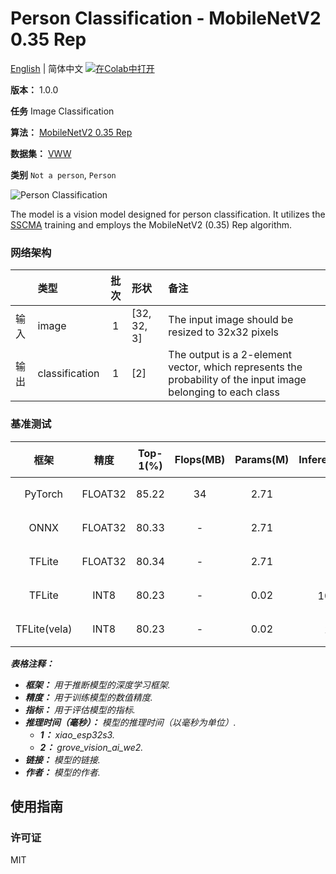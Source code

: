 # Person Classification - MobileNetV2 0.35 Rep

[English](../en/Person_Classification_MobileNetV2_0.35_Rep_32.md) | 简体中文 [![在Colab中打开](https://colab.research.google.com/assets/colab-badge.svg)](https://colab.research.google.com/github/seeed-studio/sscma-model-zoo/blob/main/notebooks/zh_CN/Person_Classification_MobileNetV2_0.35_Rep_32.ipynb)

**版本：** 1.0.0

**任务** Image Classification

**算法：** [MobileNetV2 0.35 Rep](https://github.com/Seeed-Studio/ModelAssistant/blob/main/configs/classification/mobnetv2_0.35_rep_1bx16_300e_custom.py)

**数据集：** [VWW](https://github.com/Mxbonn/visualwakewords)

**类别** `Not a person`, `Person`

![Person Classification](https://files.seeedstudio.com/sscma/static/person_cls.png)

The model is a vision model designed for person classification. It utilizes the [SSCMA](https://github.com/Seeed-Studio/ModelAssistant) training and employs the MobileNetV2 (0.35) Rep algorithm.

### 网络架构

|    | 类型             |  批次  | 形状          | 备注                                                                                                            |
|:---|:---------------|:----:|:------------|:--------------------------------------------------------------------------------------------------------------|
| 输入 | image          |  1   | [32, 32, 3] | The input image should be resized to 32x32 pixels                                                             |
| 输出 | classification |  1   | [2]         | The output is a 2-element vector, which represents the probability of the input image belonging to each class |
### 基准测试

|      框架      |   精度    |  Top-1(%)  |  Flops(MB)  |  Params(M)  |   Inference(ms)   |                                                                                 下载                                                                                 |      作者      |
|:------------:|:-------:|:----------:|:-----------:|:-----------:|:-----------------:|:------------------------------------------------------------------------------------------------------------------------------------------------------------------:|:------------:|
|   PyTorch    | FLOAT32 |   85.22    |     34      |    2.71     |         -         |   [链接](https://files.seeedstudio.com/sscma/model_zoo/classification/person/mobilenetv2_0.35rep_vww32_float32_sha1_c0bb3413912614cb90492eb4c2fbfbf6d3005874.pth)    | Seeed Studio |
|     ONNX     | FLOAT32 |   80.33    |      -      |    2.71     |         -         |   [链接](https://files.seeedstudio.com/sscma/model_zoo/classification/person/mobilenetv2_0.35rep_vww32_float32_sha1_1cf8b63ca70b701385f0fc15294593dd356ad60f.onnx)   | Seeed Studio |
|    TFLite    | FLOAT32 |   80.34    |      -      |    2.71     |         -         |  [链接](https://files.seeedstudio.com/sscma/model_zoo/classification/person/mobilenetv2_0.35rep_vww32_float32_sha1_5231d2f72ff1668e202cf80d7735e8878f706cda.tflite)  | Seeed Studio |
|    TFLite    |  INT8   |   80.23    |      -      |    0.02     | 101<sup>(1)</sup> |   [链接](https://files.seeedstudio.com/sscma/model_zoo/classification/person/mobilenetv2_0.35rep_vww32_int8_sha1_a90a9f8f09ac45022ced9ded3ab84790e5b35e59.tflite)    | Seeed Studio |
| TFLite(vela) |  INT8   |   80.23    |      -      |    0.02     |  1<sup>(2)</sup>  | [链接](https://files.seeedstudio.com/sscma/model_zoo/classification/person/mobilenetv2_0.35rep_vww32_int8_sha1_a90a9f8f09ac45022ced9ded3ab84790e5b35e59_vela.tflite) | Seeed Studio |

***表格注释：***

- ***框架：** 用于推断模型的深度学习框架.*
- ***精度：** 用于训练模型的数值精度.*
- ***指标：** 用于评估模型的指标.*
- ***推理时间（毫秒）：** 模型的推理时间（以毫秒为单位）.*
  - ***1：** xiao_esp32s3.*
  - ***2：** grove_vision_ai_we2.*
- ***链接：** 模型的链接.*
- ***作者：** 模型的作者.*

## 使用指南

### 许可证

MIT

